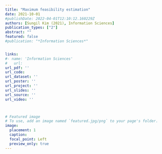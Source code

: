 ```yaml
---
title: "Maximum feasibility estimation"
date: 2021-10-01
#publishDate: 2022-04-01T12:10:12.160229Z
authors: [Sungil Kim (2021), Information Sciences]
publication_types: ["2"]
abstract: ""
featured: false
#publication: "*Information Sciences*"


links: 
#- name: 'Information Sciences'
#   url: 
url_pdf: ''
url_code: 
url_dataset: ''
url_poster: ''
url_project: ''
url_slides: ''
url_source: ''
url_video: ''



# Featured image
# To use, add an image named `featured.jpg/png` to your page's folder. 
image:
  placement: 1
  caption: 
  focal_point: Left
  preview_only: true
---
```


